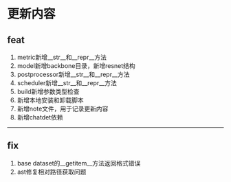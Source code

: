 更新内容
===
feat
---
1. metric新增__str__和__repr__方法
2. model新增backbone目录，新增resnet结构
3. postprocessor新增__str__和__repr__方法
4. scheduler新增__str__和__repr__方法
5. build新增参数类型检查
6. 新增本地安装和卸载脚本
7. 新增note文件，用于记录更新内容
8. 新增chatdet依赖
---
fix
---
1. base dataset的__getitem__方法返回格式错误
2. ast修复相对路径获取问题